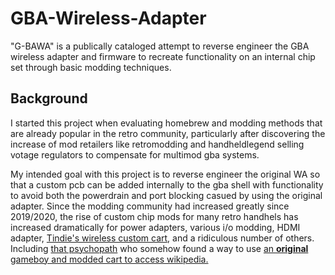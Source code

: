 # GBA-Wireless-Adapter
"G-BAWA" is a publically cataloged attempt to reverse engineer the GBA wireless adapter and firmware to recreate functionality on an internal chip set through basic modding techniques.

 
<H2>
Background
</h2>
I started this project when evaluating homebrew and modding methods that are already popular in the retro community, particularly after discovering the increase of mod retailers like retromodding and handheldlegend selling votage regulators to compensate for multimod gba systems.

My intended goal with this project is to reverse engineer the original WA so that a custom pcb can be added internally to the gba shell with functionality to avoid both the powerdrain and port blocking casued by using the original adapter. Since the modding community had increased greatly since 2019/2020, the rise of custom chip mods for many retro handhels has increased dramatically for power adapters, various i/o modding, HDMI adapter, [Tindie's wireless custom cart](https://www.tindie.com/products/insidegadgets/wireless-gameboy-controller-device/), and a ridiculous number of others. Including [that psychopath](https://there.oughta.be/an/about/page) who somehow found a way to use [an **original** gameboy and modded cart to access wikipedia.](https://there.oughta.be/)
